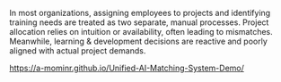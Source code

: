In most organizations, assigning employees to projects and identifying training needs are treated as two separate, manual processes. Project allocation relies on intuition or availability, often leading to mismatches. Meanwhile, learning & development decisions are reactive and poorly aligned with actual project demands.

https://a-mominr.github.io/Unified-AI-Matching-System-Demo/
